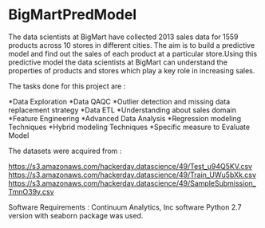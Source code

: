 # BigMartPredModel
The data scientists at BigMart have collected 2013 sales data for 1559 products across 10 stores in different cities. 
The aim is to build a predictive model and find out the sales of each product at a particular store.Using this predictive model the data scientists at 
BigMart can understand the properties of products and stores which play a key role in increasing sales.

The tasks done for this project are : 

*Data Exploration 
*Data QAQC
*Outlier detection and missing data replacement strategy
*Data ETL
*Understanding about sales domain
*Feature Engineering
*Advanced Data Analysis
*Regression modeling Techniques
*Hybrid modeling Techniques
*Specific measure to Evaluate Model ​

The datasets were acquired from :

https://s3.amazonaws.com/hackerday.datascience/49/Test_u94Q5KV.csv
https://s3.amazonaws.com/hackerday.datascience/49/Train_UWu5bXk.csv
https://s3.amazonaws.com/hackerday.datascience/49/SampleSubmission_TmnO39y.csv

Software Requirements : 
Continuum Analytics, Inc software Python 2.7 version with seaborn package was used.
